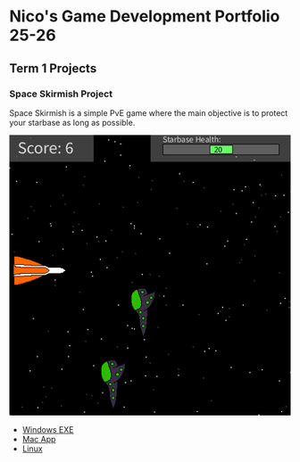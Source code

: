 # Nico's Game Development Portfolio 25-26

## Term 1 Projects

### Space Skirmish Project

Space Skirmish is a simple PvE game where the main objective is to protect your starbase as long as possible. 

![SpaceSkirmish](https://github.com/nico-snow-sl/Portfolio/blob/main/images/gameplay.png?raw=true)


* [Windows EXE](https://github.com/nico-snow-sl/Portfolio/blob/main/src/SpaceSkirmish/readme.md)
* [Mac App](https://github.com/nico-snow-sl/Portfolio/blob/main/src/SpaceSkirmish/readme.md)
* [Linux]()
